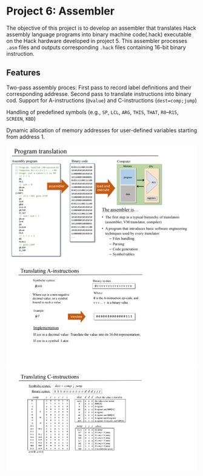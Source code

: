 # Project 6: Assembler

The objective of this project is to develop an assembler that translates Hack assembly language programs into binary machine code(.hack) executable on the Hack hardware developed in project 5. This assembler processes `.asm` files and outputs corresponding `.hack` files containing 16-bit binary instruction.

## Features

 Two-pass assembly proces:
   First pass to record label definitions and their corresponding addresse.
   Second pass to translate instructions into binary cod.
 Support for A-instructions (`@value`) and C-instructions (`dest=comp;jump`)

 Handling of predefined symbols (e.g., `SP`, `LCL`, `ARG`, `THIS`, `THAT`, `R0`–`R15`, `SCREEN`, `KBD`)

 Dynamic allocation of memory addresses for user-defined variables starting from address 1.

![Assembler Diagram](1.png)
![](2.png)
![](3.png)

